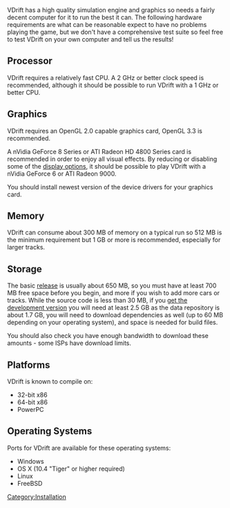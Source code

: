 VDrift has a high quality simulation engine and graphics so needs a fairly decent computer for it to run the best it can. The following hardware requirements are what can be reasonable expect to have no problems playing the game, but we don't have a comprehensive test suite so feel free to test VDrift on your own computer and tell us the results!

Processor
---------

VDrift requires a relatively fast CPU. A 2 GHz or better clock speed is recommended, although it should be possible to run VDrift with a 1 GHz or better CPU.

Graphics
--------

VDrift requires an OpenGL 2.0 capable graphics card, OpenGL 3.3 is recommended.

A nVidia GeForce 8 Series or ATI Radeon HD 4800 Series card is recommended in order to enjoy all visual effects. By reducing or disabling some of the [display options](Configuring_the_display.md), it should be possible to play VDrift with a nVidia GeForce 6 or ATI Radeon 9000.

You should install newest version of the device drivers for your graphics card.

Memory
------

VDrift can consume about 300 MB of memory on a typical run so 512 MB is the minimum requirement but 1 GB or more is recommended, especially for larger tracks.

Storage
-------

The basic [release](Downloading.md) is usually about 650 MB, so you must have at least 700 MB free space before you begin, and more if you wish to add more cars or tracks. While the source code is less than 30 MB, if you [get the development version](Getting_the_development_version.md) you will need at least 2.5 GB as the data repository is about 1.7 GB, you will need to download dependencies as well (up to 60 MB depending on your operating system), and space is needed for build files.

You should also check you have enough bandwidth to download these amounts - some ISPs have download limits.

Platforms
---------

VDrift is known to compile on:

-   32-bit x86
-   64-bit x86
-   PowerPC

Operating Systems
-----------------

Ports for VDrift are available for these operating systems:

-   Windows
-   OS X (10.4 "Tiger" or higher required)
-   Linux
-   FreeBSD

<Category:Installation>
